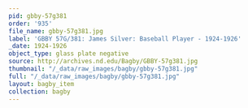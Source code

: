 ```yaml
---
pid: gbby-57g381
order: '935'
file_name: gbby-57g381.jpg
label: 'GBBY 57G/381: James Silver: Baseball Player - 1924-1926'
_date: 1924-1926
object_type: glass plate negative
source: http://archives.nd.edu/Bagby/GBBY-57g381.jpg
thumbnail: "/_data/raw_images/bagby/gbby-57g381.jpg"
full: "/_data/raw_images/bagby/gbby-57g381.jpg"
layout: bagby_item
collection: bagby
---
```


